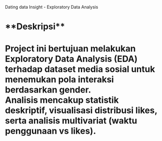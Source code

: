 Dating data Insight - Exploratory Data Analysis

<h1>**Deskripsi**<h1>

Project ini bertujuan melakukan **Exploratory Data Analysis (EDA)** terhadap dataset media sosial untuk menemukan pola interaksi berdasarkan gender.  
Analisis mencakup statistik deskriptif, visualisasi distribusi likes, serta analisis multivariat (waktu penggunaan vs likes).

